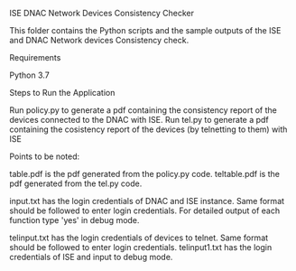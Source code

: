 ISE DNAC Network Devices Consistency Checker

This folder contains the Python scripts and the sample outputs of the ISE and DNAC Network devices Consistency check.

Requirements

Python 3.7

Steps to Run the Application

Run policy.py to generate a pdf containing the consistency report of the devices connected to the DNAC with ISE.
Run tel.py to generate a pdf containing the cosistency report of the devices (by telnetting to them) with ISE

Points to be noted:

table.pdf is the pdf generated from the policy.py code.
teltable.pdf is the pdf generated from the tel.py code.

input.txt has the login credentials of DNAC and ISE instance. Same format should be followed to enter login credentials.
For detailed output of each function type 'yes' in debug mode.

telinput.txt has the login credentials of devices to telnet. Same format should be followed to enter login credentials.
telinput1.txt has the login credentials of ISE and input to debug mode.
